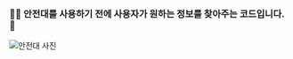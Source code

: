 ### 👷‍♀️ 안전대를 사용하기 전에 사용자가 원하는 정보를 찾아주는 코드입니다. 🚨
![안전대 사진](https://github.com/user-attachments/assets/709bbf01-38c3-437c-ac30-d455ea25cbe3)  

